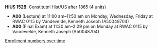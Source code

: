 **HIUS 152B**: Constitutnl Hist/US after 1865 (4 units)

- **A00** (Lecture) at 11:00 am–11:50 am on Monday, Wednesday, Friday at RWAC 0115 by Vandevelde, Kenneth Joseph (A50048704)
- **A00** (Final Exam) at 11:30 am–2:29 pm on Monday at RWAC 0115 by Vandevelde, Kenneth Joseph (A50048704)

[Enrollment numbers over time](./HIUS152B.tsv)
